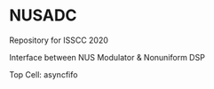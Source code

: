 # NUSADC
Repository for ISSCC 2020

Interface between NUS Modulator & Nonuniform DSP

Top Cell: asyncfifo
